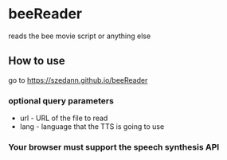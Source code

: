 # beeReader
reads the bee movie script or anything else

## How to use

go to https://szedann.github.io/beeReader

### optional query parameters

- url - URL of the file to read
- lang - language that the TTS is going to use


### Your browser must support the speech synthesis API